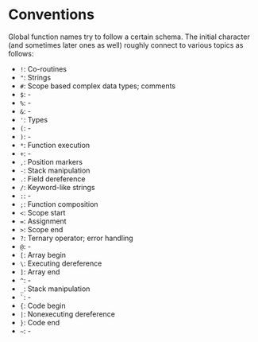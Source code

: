 Conventions
===========

Global function names try to follow a certain schema. The initial character (and sometimes later ones as well)
roughly connect to various topics as follows:

* `!`: Co-routines
* `"`: Strings
* `#`: Scope based complex data types; comments
* `$`: -
* `%`: -
* `&`: -
* `'`: Types
* `(`: -
* `)`: -
* `*`: Function execution
* `+`: -
* `,`: Position markers
* `-`: Stack manipulation
* `.`: Field dereference
* `/`: Keyword-like strings
* `:`: -
* `;`: Function composition
* `<`: Scope start
* `=`: Assignment
* `>`: Scope end
* `?`: Ternary operator; error handling
* `@`: -
* `[`: Array begin
* `\`: Executing dereference
* `]`: Array end
* `^`: -
* `_`: Stack manipulation
* `` ` ``: -
* `{`: Code begin
* `|`: Nonexecuting dereference
* `}`: Code end
* `~`: -

